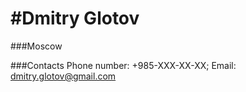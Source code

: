#Dmitry Glotov
==============
###Moscow

###Contacts
Phone number: +985-XXX-XX-XX;
Email: dmitry.glotov@gmail.com

